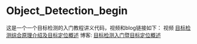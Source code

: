 # Object_Detection_begin
这是一个一个目标检测的入门教程讲义代码，视频和blog链接如下：
视频
[目标检测综合原理介绍及目标定位概述](https://www.bilibili.com/video/BV1RV4y1J7sR?spm_id_from=333.999.0.0&vd_source=7d4bd2b396e1e64e3f8f2739ebff969e)
博客:
[目标检测入门暨目标定位概述](https://blog.csdn.net/Killer_kali/article/details/123287648)
